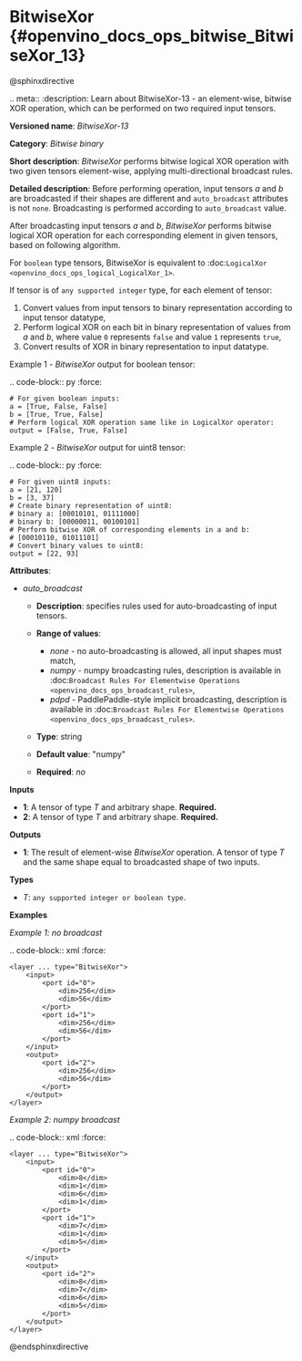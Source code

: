 # BitwiseXor {#openvino_docs_ops_bitwise_BitwiseXor_13}

@sphinxdirective

.. meta::
  :description: Learn about BitwiseXor-13 - an element-wise, bitwise XOR operation, which can be performed on two required input tensors.

**Versioned name**: *BitwiseXor-13*

**Category**: *Bitwise binary*

**Short description**: *BitwiseXor* performs bitwise logical XOR operation with two given tensors element-wise, applying multi-directional broadcast rules.

**Detailed description**: Before performing operation, input tensors *a* and *b* are broadcasted if their shapes are different and ``auto_broadcast`` attributes is not ``none``. Broadcasting is performed according to ``auto_broadcast`` value.

After broadcasting input tensors *a* and *b*, *BitwiseXor* performs bitwise logical XOR operation for each corresponding element in given tensors, based on following algorithm.

For ``boolean`` type tensors, BitwiseXor is equivalent to :doc:`LogicalXor <openvino_docs_ops_logical_LogicalXor_1>`.

If tensor is of ``any supported integer`` type, for each element of tensor:

1.  Convert values from input tensors to binary representation according to input tensor datatype,
2.  Perform logical XOR on each bit in binary representation of values from *a* and *b*, where value ``0`` represents ``false`` and value ``1`` represents ``true``,
3.  Convert results of XOR in binary representation to input datatype.

Example 1 - *BitwiseXor* output for boolean tensor:

.. code-block:: py
    :force:

    # For given boolean inputs:
    a = [True, False, False]
    b = [True, True, False]
    # Perform logical XOR operation same like in LogicalXor operator:
    output = [False, True, False]

Example 2 - *BitwiseXor* output for uint8 tensor:

.. code-block:: py
    :force:

    # For given uint8 inputs:
    a = [21, 120]
    b = [3, 37]
    # Create binary representation of uint8:
    # binary a: [00010101, 01111000]
    # binary b: [00000011, 00100101]
    # Perform bitwise XOR of corresponding elements in a and b:
    # [00010110, 01011101]
    # Convert binary values to uint8:
    output = [22, 93]

**Attributes**:

* *auto_broadcast*

  * **Description**: specifies rules used for auto-broadcasting of input tensors.
  * **Range of values**:

    * *none* - no auto-broadcasting is allowed, all input shapes must match,
    * *numpy* - numpy broadcasting rules, description is available in :doc:`Broadcast Rules For Elementwise Operations <openvino_docs_ops_broadcast_rules>`,
    * *pdpd* - PaddlePaddle-style implicit broadcasting, description is available in :doc:`Broadcast Rules For Elementwise Operations <openvino_docs_ops_broadcast_rules>`.

  * **Type**: string
  * **Default value**: "numpy"
  * **Required**: *no*

**Inputs**

* **1**: A tensor of type *T* and arbitrary shape. **Required.**
* **2**: A tensor of type *T* and arbitrary shape. **Required.**

**Outputs**

* **1**: The result of element-wise *BitwiseXor* operation. A tensor of type *T* and the same shape equal to broadcasted shape of two inputs.

**Types**

* *T*: ``any supported integer or boolean type``.

**Examples**

*Example 1: no broadcast*

.. code-block:: xml
    :force:

    <layer ... type="BitwiseXor">
        <input>
            <port id="0">
                <dim>256</dim>
                <dim>56</dim>
            </port>
            <port id="1">
                <dim>256</dim>
                <dim>56</dim>
            </port>
        </input>
        <output>
            <port id="2">
                <dim>256</dim>
                <dim>56</dim>
            </port>
        </output>
    </layer>


*Example 2: numpy broadcast*

.. code-block:: xml
    :force:

    <layer ... type="BitwiseXor">
        <input>
            <port id="0">
                <dim>8</dim>
                <dim>1</dim>
                <dim>6</dim>
                <dim>1</dim>
            </port>
            <port id="1">
                <dim>7</dim>
                <dim>1</dim>
                <dim>5</dim>
            </port>
        </input>
        <output>
            <port id="2">
                <dim>8</dim>
                <dim>7</dim>
                <dim>6</dim>
                <dim>5</dim>
            </port>
        </output>
    </layer>


@endsphinxdirective
